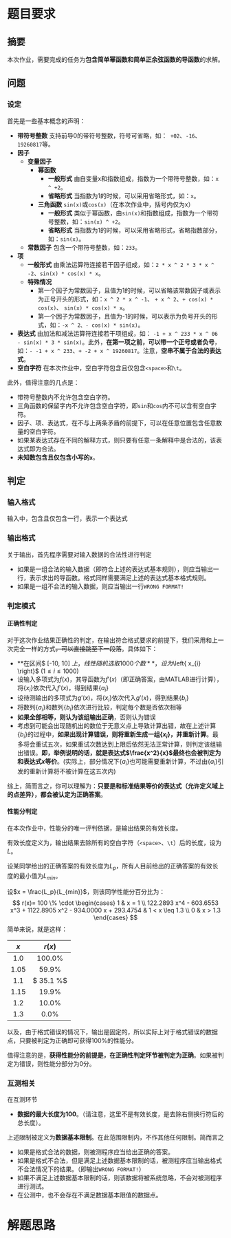 # 题目要求

## 摘要

本次作业，需要完成的任务为**包含简单幂函数和简单正余弦函数的导函数**的求解。

## 问题

### 设定

首先是一些基本概念的声明：

- **带符号整数** 支持前导0的带符号整数，符号可省略，如：` +02`、`-16`、`19260817`等。
- **因子** 
  - **变量因子** 
    - **幂函数** 
      - **一般形式** 由自变量x和指数组成，指数为一个带符号整数，如：`x ^ +2`。
      - **省略形式** 当指数为1的时候，可以采用省略形式，如：`x`。
    - **三角函数** `sin(x)`或`cos(x)`（在本次作业中，括号内仅为x）
      - **一般形式** 类似于幂函数，由`sin(x)`和指数组成，指数为一个带符号整数，如：`sin(x) ^ +2`。
      - **省略形式** 当指数为1的时候，可以采用省略形式，省略指数部分，如：`sin(x)`。
  - **常数因子** 包含一个带符号整数，如：`233`。
- **项** 
  - **一般形式** 由乘法运算符连接若干因子组成，如：`2 * x ^ 2 * 3 * x ^ -2`、`sin(x) * cos(x) * x`。
  - **特殊情况**
    - 第一个因子为常数因子，且值为1的时候，可以省略该常数因子或表示为正号开头的形式，如：`x ^ 2 * x ^ -1`、 `+ x ^ 2`、`+ cos(x) * cos(x)`、 `sin(x) * cos(x) * x`。
    - 第一个因子为常数因子，且值为-1的时候，可以表示为负号开头的形式，如：`-x ^ 2、- cos(x) * sin(x)`。
- **表达式** 由加法和减法运算符连接若干项组成，如： `-1 + x ^ 233 * x ^ 06 - sin(x) * 3 * sin(x)`。此外，**在第一项之前，可以带一个正号或者负号**，如：`- -1 + x ^ 233`、`+ -2 + x ^ 19260817`。注意，**空串不属于合法的表达式**。
- **空白字符** 在本次作业中，空白字符包含且仅包含`<space>`和`\t`。

此外，值得注意的几点是：

- 带符号整数内不允许包含空白字符。
- 三角函数的保留字内不允许包含空白字符，即`sin`和`cos`内不可以含有空白字符。
- 因子、项、表达式，在不与上两条矛盾的前提下，可以在任意位置包含任意数量的空白字符。
- 如果某表达式存在不同的解释方式，则只要有任意一条解释中是合法的，该表达式即为合法。
- **未知数包含且仅包含小写的`x`**。



## 判定

### 输入格式

输入中，包含且仅包含一行，表示一个表达式

### 输出格式

关于输出，首先程序需要对输入数据的合法性进行判定

- 如果是一组合法的输入数据（即符合上述的表达式基本规则），则应当输出一行，表示求出的导函数。格式同样需要满足上述的表达式基本格式规则。
- 如果是一组不合法的输入数据，则应当输出一行`WRONG FORMAT!`

### **判定模式**

#### 正确性判定

对于这次作业结果正确性的判定，在输出符合格式要求的前提下，我们采用和上一次完全一样的方式<del>，可以直接跳至下一段落</del>。具体如下：

- **在区间$ [-10, 10] $上，线性随机选取$1000$个数**，设为$\left\{ x_{i} \right\}$ ($1 \leq i \leq 1000$)
- 设输入多项式为$f\left(x\right)$，其导函数为$f'\left( x \right)$（即正确答案，由MATLAB进行计算），将$\left\{ x_{i} \right\}$依次代入$f'\left(x\right)$，得到结果$\left\{ a_{i} \right\}$
- 设待测输出的多项式为$g'\left(x\right)$，将$\left\{x_i\right\}$依次代入$g'\left(x\right)$，得到结果$\left\{ b_i \right\}$
- 将数列$\left\{a_i\right\}$和数列$\left\{b_i\right\}$依次进行比较，判定每个数是否依次相等
- **如果全部相等，则认为该组输出正确**，否则认为错误
- 考虑到可能会出现随机出的数位于无意义点上导致计算出错，故在上述计算$\left\{b_i\right\}$的过程中，**如果出现计算错误，则将重新生成一组$\left\{x_i\right\}$，并重新计算**。最多将会重试五次，如果重试次数达到上限后依然无法正常计算，则判定该组输出错误。**即，举例说明的话，就是表达式$\frac{x^2}{x}$最终也会被判定为和表达式$x$等价**。(实际上，部分情况下$\left\{a_i\right\}$也可能需要重新计算，不过由$\left\{a_i\right\}$引发的重新计算将不被计算在这五次内)

综上，简而言之，你可以理解为：**只要是和标准结果等价的表达式（允许定义域上的点差异），都会被认定为正确答案**。

#### 性能分判定

在本次作业中，性能分的唯一评判依据，是输出结果的有效长度。

有效长度定义为，输出结果去除所有的空白字符（`<space>`、`\t`）后的长度，设为$L$。

设某同学给出的正确答案的有效长度为$L_p$，所有人目前给出的正确答案的有效长度的最小值为$L_{min}$。

设$x = \frac{L_p}{L_{min}}$，则该同学性能分百分比为：
$$
r(x)= 100 \% \cdot
\begin{cases}
1 & x = 1 \\
122.2893 x^4 - 603.6553 x^3 + 1122.8905 x^2 - 934.0000 x + 293.4754 & 1 < x \leq 1.3 \\
0 & x > 1.3
\end{cases}
$$
简单来说，就是这样：

|  $x$   | $r\left(x\right)$ |
| :----: | :---------------: |
| $1.0$  |     $100.0\%$     |
| $1.05$ |     $59.9\%$      |
| $1.1$  |    $ 35.1 \%$     |
| $1.15$ |     $19.9\%$      |
| $1.2$  |     $10.0\%$      |
| $1.3$  |      $0.0\%$      |

以及，由于格式错误的情况下，输出是固定的，所以实际上对于格式错误的数据点，只要被判定为正确即可获得$100\%$的性能分。

值得注意的是，**获得性能分的前提是，在正确性判定环节被判定为正确**。如果被判定为错误，则性能分部分为0分。

### 互测相关

在互测环节

- **数据的最大长度为100**。（请注意，这里不是有效长度，是去除右侧换行符后的总长度）。

上述限制被定义为**数据基本限制**。在此范围限制内，不作其他任何限制。简而言之

- 如果是格式合法的数据，则被测程序应当给出正确的答案。
- 如果是格式不合法，但是满足上述数据基本限制的话，被测程序应当输出格式不合法情况下的结果。（即输出`WRONG FORMAT!`）
- 如果不满足上述数据基本限制的话，则该数据将被系统忽略，不会对被测程序进行测试。
- 在公测中，也不会存在不满足数据基本限值的数据点。



# 解题思路

